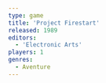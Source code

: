 ```yaml
---
type: game
title: 'Project Firestart'
released: 1989
editors: 
  - 'Electronic Arts'
players: 1
genres:
  - Aventure
---
```

